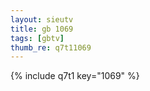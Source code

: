 ```yaml
--- 
layout: sieutv
title: gb 1069
tags: [gbtv]
thumb_re: q7t11069
---
```

{% include q7t1 key="1069" %} 
